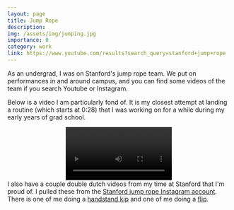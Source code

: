 ```yaml
---
layout: page
title: Jump Rope
description:
img: /assets/img/jumping.jpg
importance: 0
category: work
link: https://www.youtube.com/results?search_query=stanford+jump+rope
---
```


As an undergrad, I was on Stanford's jump rope team. We put on performances in and around campus, and you can find some videos of the team if you search Youtube or Instagram.

Below is a video I am particularly fond of. It is my closest attempt at landing a routine (which starts at 0:28) that I was working on for a while during my early years of grad school.

<video width="240" style="display: block; margin-left: auto; margin-right: auto;"  controls>
    <source src="{{ '/assets/vid' | relative_url}}/jump.mp4" type="video/mp4">
    Your browser does not support the video tag.
</video>

<div style="color:var(--global-bg-color);">
    I also have a couple double dutch videos from my time at Stanford that I'm proud of. I pulled these from the <a style="color:var(--global-bg-color);" href="https://www.instagram.com/stanfordjumprope/?hl=en">Stanford jump rope Instagram account</a>. There is one of me doing a <a style="color:var(--global-bg-color);" href="{{ 'assets/vid' | relative_url}}/DD_kip.mp4">handstand kip</a> and one of me doing a <a style="color:var(--global-bg-color);" href="{{ 'assets/vid' | relative_url}}/DD_flip.mp4">flip</a>.
</div>
